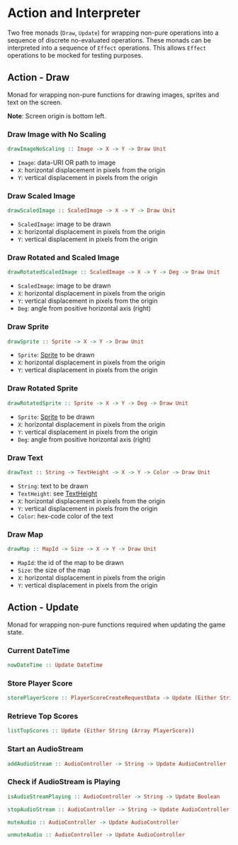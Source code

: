 # Action and Interpreter

Two free monads (`Draw`, `Update`) for wrapping non-pure operations into a sequence of discrete no-evaluated operations. These monads can be interpreted into a sequence of `Effect` operations. This allows `Effect` operations to be mocked for testing purposes.

## Action - Draw

Monad for wrapping non-pure functions for drawing images, sprites and text on the screen.

**Note**: Screen origin is bottom left.

### Draw Image with No Scaling
```PureScript
drawImageNoScaling :: Image -> X -> Y -> Draw Unit
```
- `Image`: data-URI OR path to image
- `X`: horizontal displacement in pixels from the origin
- `Y`: vertical displacement in pixels from the origin

### Draw Scaled Image
```PureScript
drawScaledImage :: ScaledImage -> X -> Y -> Draw Unit
```
- `ScaledImage`: image to be drawn
- `X`: horizontal displacement in pixels from the origin
- `Y`: vertical displacement in pixels from the origin

### Draw Rotated and Scaled Image
```PureScript
drawRotatedScaledImage :: ScaledImage -> X -> Y -> Deg -> Draw Unit
```
- `ScaledImage`: image to be drawn
- `X`: horizontal displacement in pixels from the origin
- `Y`: vertical displacement in pixels from the origin
- `Deg`: angle from positive horizontal axis (right)

### Draw Sprite
```PureScript
drawSprite :: Sprite -> X -> Y -> Draw Unit
```
- `Sprite`: [Sprite](types.md\#Sprite) to be drawn
- `X`: horizontal displacement in pixels from the origin
- `Y`: vertical displacement in pixels from the origin

### Draw Rotated Sprite
```PureScript
drawRotatedSprite :: Sprite -> X -> Y -> Deg -> Draw Unit
```
- `Sprite`: [Sprite](types.md\#Sprite) to be drawn
- `X`: horizontal displacement in pixels from the origin
- `Y`: vertical displacement in pixels from the origin
- `Deg`: angle from positive horizontal axis (right)

### Draw Text
```PureScript
drawText :: String -> TextHeight -> X -> Y -> Color -> Draw Unit
```
- `String`: text to be drawn
- `TextHeight`: see [TextHeight](types.md\#TextHeight)
- `X`: horizontal displacement in pixels from the origin
- `Y`: vertical displacement in pixels from the origin
- `Color`: hex-code color of the text

### Draw Map
```PureScript
drawMap :: MapId -> Size -> X -> Y -> Draw Unit
```
- `MapId`: the id of the map to be drawn
- `Size`: the size of the map
- `X`: horizontal displacement in pixels from the origin
- `Y`: vertical displacement in pixels from the origin

## Action - Update

Monad for wrapping non-pure functions required when updating the game state.

### Current DateTime

```PureScript
nowDateTime :: Update DateTime
```

### Store Player Score

```PureScript
storePlayerScore :: PlayerScoreCreateRequestData -> Update (Either String Boolean)
```

### Retrieve Top Scores 

```PureScript
listTopScores :: Update (Either String (Array PlayerScore))
```

### Start an AudioStream

```PureScript
addAudioStream :: AudioController -> String -> Update AudioController
```

### Check if AudioStream is Playing

```PureScript
isAudioStreamPlaying :: AudioController -> String -> Update Boolean
```

```PureScript
stopAudioStream :: AudioController -> String -> Update AudioController
```

```PureScript
muteAudio :: AudioController -> Update AudioController
```

```PureScript
unmuteAudio :: AudioController -> Update AudioController
```